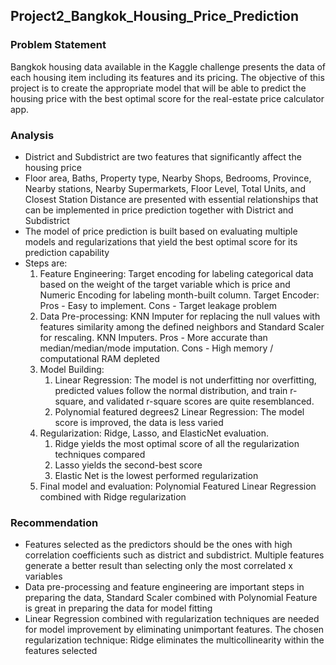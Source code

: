 ## Project2_Bangkok_Housing_Price_Prediction

### Problem Statement

Bangkok housing data available in the Kaggle challenge presents the data of each housing item including its features and its pricing. The objective of this project is to create the appropriate model that will be able to predict the housing price with the best optimal score for the real-estate price calculator app. 

### Analysis
- District and Subdistrict are two features that significantly affect the housing price
- Floor area, Baths, Property type, Nearby Shops, Bedrooms, Province, Nearby stations, Nearby Supermarkets, Floor Level, Total Units, and Closest Station Distance are presented with essential relationships that can be implemented in price prediction together with District and Subdistrict
- The model of price prediction is built based on evaluating multiple models and regularizations that yield the best optimal score for its prediction capability
- Steps are:
  1. Feature Engineering: Target encoding for labeling categorical data based on the weight of the target variable which is price and Numeric Encoding for labeling month-built column. Target Encoder: Pros - Easy to implement. Cons - Target leakage problem
  2. Data Pre-processing: KNN Imputer for replacing the null values with features similarity among the defined neighbors and Standard Scaler for rescaling. KNN Imputers. Pros - More accurate than median/median/mode imputation. Cons - High memory / computational RAM depleted
  3. Model Building:
     1. Linear Regression: The model is not underfitting nor overfitting, predicted values follow the normal distribution, and train r-square, and validated r-square scores are quite resemblanced.
     2. Polynomial featured degrees2 Linear Regression: The model score is improved, the data is less varied
  4. Regularization: Ridge, Lasso, and ElasticNet evaluation.
     1. Ridge yields the most optimal score of all the regularization techniques compared
     2. Lasso yields the second-best score
     3. Elastic Net is the lowest performed regularization
  5. Final model and evaluation: Polynomial Featured Linear Regression combined with Ridge regularization

### Recommendation
- Features selected as the predictors should be the ones with high correlation coefficients such as district and subdistrict. Multiple features generate a better result than selecting only the most correlated x variables
- Data pre-processing and feature engineering are important steps in preparing the data, Standard Scaler combined with Polynomial Feature is great in preparing the data for model fitting
- Linear Regression combined with regularization techniques are needed for model improvement by eliminating unimportant features. The chosen regularization technique: Ridge eliminates the multicollinearity within the features selected

           
